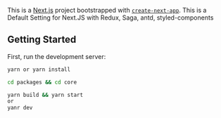 This is a [Next.js](https://nextjs.org/) project bootstrapped with [`create-next-app`](https://github.com/zeit/next.js/tree/canary/packages/create-next-app).
This is a Default Setting for Next.JS with Redux, Saga, antd, styled-components
## Getting Started

First, run the development server:

```bash
yarn or yarn install

cd packages && cd core

yarn build && yarn start
or
yanr dev

```

